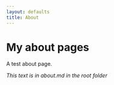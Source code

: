 ```yaml
---
layout: defaults
title: About
---
```

# My about pages

A test about page.

_This text is in about.md in the root folder_
